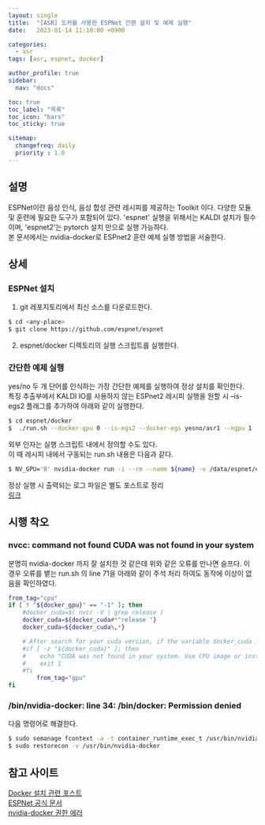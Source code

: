```yaml
---
layout: single
title:  "[ASR] 도커를 사용한 ESPNet 간편 설치 및 예제 실행"
date:   2023-01-14 11:10:00 +0900

categories:
  - asr
tags: [asr, espnet, docker]

author_profile: true
sidebar:
  nav: "docs"

toc: true
toc_label: "목록"
toc_icon: "bars"
toc_sticky: true

sitemap:
  changefreq: daily
  priority : 1.0
---
```


## 설명
ESPNet이란 음성 인식, 음성 합성 관련 레시피를 제공하는 Toolkit 이다. 다양한 모듈 및 훈련에 필요한 도구가 포함되어 있다. 'espnet' 실행을 위해서는 KALDI 설치가 필수이며, 'espnet2'는 pytorch 설치 만으로 실행 가능하다.  
본 문서에서는 nvidia-docker로 ESPnet2 훈련 예제 실행 방법을 서술한다.  

## 상세  
### ESPNet 설치  
1. git 레포지토리에서 최신 소스를 다운로드한다.  
```bash
$ cd <any-place>
$ git clone https://github.com/espnet/espnet
```
2. espnet/docker 디렉토리의 실행 스크립트를 실행한다.  

### 간단한 예제 실행  
yes/no 두 개 단어를 인식하는 가장 간단한 예제를 실행하여 정상 설치를 확인한다.  
특징 추출부에서 KALDI IO를 사용하지 않는 ESPnet2 레시피 실행을 원할 시 –is-egs2 플래그를 추가하여 아래와 같이 실행한다.  
```bash
$ cd espnet/docker
$  ./run.sh --docker-gpu 0 --is-egs2 --docker-egs yesno/asr1 --ngpu 1
```
외부 인자는 실행 스크립트 내에서 정의할 수도 있다.  
이 때 레시피 내에서 구동되는 run.sh 내용은 다음과 같다.  
```bash
$ NV_GPU='0' nvidia-docker run -i --rm --name ${name} -v /data/espnet/egs:/espnet/egs -v /data/espnet/espnet:/espnet/espnet -v /data/espnet/test:/espnet/test -v /data/espnet/utils:/esp       net/utils -v /data/espnet/egs2:/espnet/egs2 -v /data/espnet/espnet2:/espnet/espnet2 -v /dev/shm:/dev/shm espnet/espnet:gpu-latest-user-hanni /bin/bash -c 'cd /espnet/egs2/yesno/asr1; ./run.sh --ngpu 1’
```
정상 실행 시 출력되는 로그 파일은 별도 포스트로 정리  
[링크](https://0l-hnh.github.io/asr/espnet-yesno-log/ )  

## 시행 착오
### nvcc: command not found CUDA was not found in your system
분명히 nvidia-docker 까지 잘 설치한 것 같은데 위와 같은 오류를 만나면 슬프다. 이 경우 오류를 뱉는 run.sh 의 line 71을 아래와 같이 주석 처리 하여도 동작에 이상이 없음을 확인하였다.  
```bash
from_tag="cpu"
if [ ! "${docker_gpu}" == "-1" ]; then
    #docker_cuda=$( nvcc -V | grep release )
    docker_cuda=${docker_cuda#*"release "}
    docker_cuda=${docker_cuda%,*}

    # After search for your cuda version, if the variable docker_cuda is empty the program will raise an error
    #if [ -z "${docker_cuda}" ]; then
    #    echo "CUDA was not found in your system. Use CPU image or install NVIDIA-DOCKER, CUDA for GPU image."
    #    exit 1
    #fi
        from_tag="gpu"
fi
```  

### /bin/nvidia-docker: line 34: /bin/docker: Permission denied
다음 명령어로 해결한다.
```bash
$ sudo semanage fcontext -a -t container_runtime_exec_t /usr/bin/nvidia-docker
$ sudo restorecon -v /usr/bin/nvidia-docker
```

## 참고 사이트  
[Docker 설치 관련 포스트](https://0l-hnh.github.io/docker/docker-install  )  
[ESPNet 공식 문서](https://espnet.github.io/espnet/docker.html  )  
[nvidia-docker 권한 에러](https://github.com/NVIDIA/nvidia-docker/issues/814  )